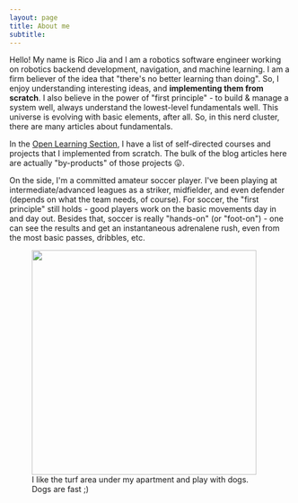 ```yaml
---
layout: page
title: About me
subtitle:
---
```


Hello! My name is Rico Jia and I am a robotics software engineer working on robotics backend development, navigation, and machine learning. I am a firm believer of the idea that "there's no better learning than doing". So, I enjoy understanding interesting ideas, and **implementing them from scratch**. I also believe in the power of "first principle" - to build & manage a system well, always understand the lowest-level fundamentals well. This universe is evolving with basic elements, after all. So, in this nerd cluster, there are many articles about fundamentals.

In the [Open Learning Section](https://ricojia.github.io/openlearning), I have a list of self-directed courses and projects that I implemented from scratch. The bulk of the blog articles here are actually "by-products" of those projects 😛.

On the side, I'm a committed amateur soccer player. I've been playing at intermediate/advanced leagues as a striker, midfielder, and even defender (depends on what the team needs, of course). For soccer, the "first principle" still holds - good players work on the basic movements day in and day out. Besides that, soccer is really "hands-on" (or "foot-on") - one can see the results and get an instantaneous adrenalene rush, even from the most basic passes, dribbles, etc.

<p align="center">
    <figure>
        <img src="https://github.com/user-attachments/assets/940f009f-d17f-438b-8d05-b540c5e18516" height="400" alt=""/>
        <figcaption> I like the turf area under my apartment and play with dogs. Dogs are fast ;) </figcaption>
    </figure>
</p>



